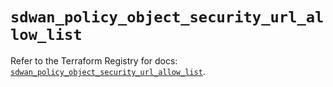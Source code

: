 # `sdwan_policy_object_security_url_allow_list`

Refer to the Terraform Registry for docs: [`sdwan_policy_object_security_url_allow_list`](https://registry.terraform.io/providers/ciscodevnet/sdwan/0.8.0/docs/resources/policy_object_security_url_allow_list).
